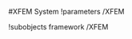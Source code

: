 <!-- MOOSE System Documentation Stub: Remove this when content is added. -->
#XFEM System
!parameters /XFEM

!subobjects framework /XFEM

